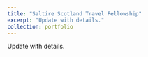 ```yaml
---
title: "Saltire Scotland Travel Fellowship"
excerpt: "Update with details."
collection: portfolio
---
```


Update with details.
